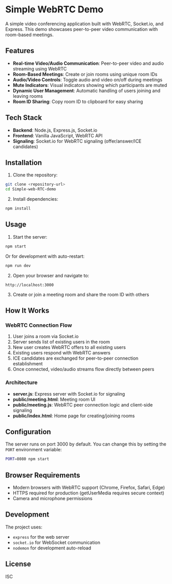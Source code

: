 # Simple WebRTC Demo

A simple video conferencing application built with WebRTC, Socket.io, and Express. This demo showcases peer-to-peer video communication with room-based meetings.

## Features

- **Real-time Video/Audio Communication**: Peer-to-peer video and audio streaming using WebRTC
- **Room-Based Meetings**: Create or join rooms using unique room IDs
- **Audio/Video Controls**: Toggle audio and video on/off during meetings
- **Mute Indicators**: Visual indicators showing which participants are muted
- **Dynamic User Management**: Automatic handling of users joining and leaving rooms
- **Room ID Sharing**: Copy room ID to clipboard for easy sharing

## Tech Stack

- **Backend**: Node.js, Express.js, Socket.io
- **Frontend**: Vanilla JavaScript, WebRTC API
- **Signaling**: Socket.io for WebRTC signaling (offer/answer/ICE candidates)

## Installation

1. Clone the repository:
```bash
git clone <repository-url>
cd Simple-web-RTC-demo
```

2. Install dependencies:
```bash
npm install
```

## Usage

1. Start the server:
```bash
npm start
```

Or for development with auto-restart:
```bash
npm run dev
```

2. Open your browser and navigate to:
```
http://localhost:3000
```

3. Create or join a meeting room and share the room ID with others

## How It Works

### WebRTC Connection Flow

1. User joins a room via Socket.io
2. Server sends list of existing users in the room
3. New user creates WebRTC offers to all existing users
4. Existing users respond with WebRTC answers
5. ICE candidates are exchanged for peer-to-peer connection establishment
6. Once connected, video/audio streams flow directly between peers

### Architecture

- **server.js**: Express server with Socket.io for signaling
- **public/meeting.html**: Meeting room UI
- **public/meeting.js**: WebRTC peer connection logic and client-side signaling
- **public/index.html**: Home page for creating/joining rooms

## Configuration

The server runs on port 3000 by default. You can change this by setting the `PORT` environment variable:

```bash
PORT=8080 npm start
```

## Browser Requirements

- Modern browsers with WebRTC support (Chrome, Firefox, Safari, Edge)
- HTTPS required for production (getUserMedia requires secure context)
- Camera and microphone permissions

## Development

The project uses:
- `express` for the web server
- `socket.io` for WebSocket communication
- `nodemon` for development auto-reload

## License

ISC
